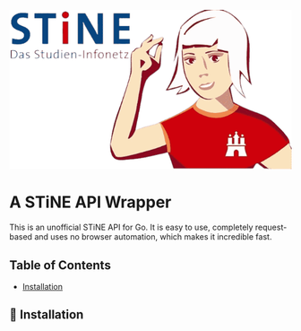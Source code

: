 ![STiNE Logo](./stine_logo.png)
# A STiNE API Wrapper

This is an unofficial STiNE API for Go. It is easy to use, completely request-based and uses no browser automation, which makes it incredible fast.

## Table of Contents
- [Installation](#rocket-installation)

## :rocket: Installation
